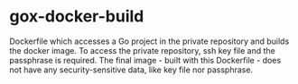 # gox-docker-build

Dockerfile which accesses a Go project in the private repository and builds the docker image.
To access the private repository, ssh key file and the passphrase is required.
The final image - built with this Dockerfile - does not have any security-sensitive data, like key file nor passphrase.
